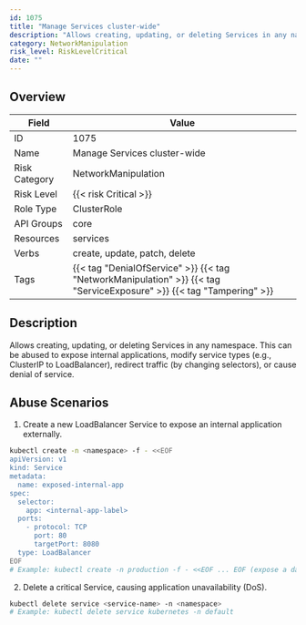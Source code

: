 ```yaml
---
id: 1075
title: "Manage Services cluster-wide"
description: "Allows creating, updating, or deleting Services in any namespace. This can be abused to expose internal applications, modify service types (e.g., ClusterIP to LoadBalancer), redirect traffic (by changing selectors), or cause denial of service."
category: NetworkManipulation
risk_level: RiskLevelCritical
date: ""
---
```


## Overview

| Field         | Value                                                                                                                 |
| ------------- | --------------------------------------------------------------------------------------------------------------------- |
| ID            | 1075                                                                                                                  |
| Name          | Manage Services cluster-wide                                                                                          |
| Risk Category | NetworkManipulation                                                                                                   |
| Risk Level    | {{< risk Critical >}}                                                                                                 |
| Role Type     | ClusterRole                                                                                                           |
| API Groups    | core                                                                                                                  |
| Resources     | services                                                                                                              |
| Verbs         | create, update, patch, delete                                                                                         |
| Tags          | {{< tag "DenialOfService" >}} {{< tag "NetworkManipulation" >}} {{< tag "ServiceExposure" >}} {{< tag "Tampering" >}} |

## Description

Allows creating, updating, or deleting Services in any namespace. This can be abused to expose internal applications, modify service types (e.g., ClusterIP to LoadBalancer), redirect traffic (by changing selectors), or cause denial of service.

## Abuse Scenarios

1. Create a new LoadBalancer Service to expose an internal application externally.

```bash
kubectl create -n <namespace> -f - <<EOF
apiVersion: v1
kind: Service
metadata:
  name: exposed-internal-app
spec:
  selector:
    app: <internal-app-label>
  ports:
    - protocol: TCP
      port: 80
      targetPort: 8080
  type: LoadBalancer
EOF
# Example: kubectl create -n production -f - <<EOF ... EOF (expose a database)

```

2. Delete a critical Service, causing application unavailability (DoS).

```bash
kubectl delete service <service-name> -n <namespace>
# Example: kubectl delete service kubernetes -n default

```
